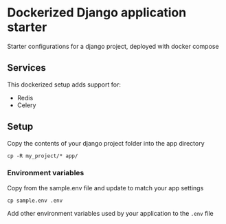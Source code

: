 # Dockerized Django application starter

Starter configurations for a django project, deployed with docker compose

## Services
This dockerized setup adds support for:
- Redis
- Celery


## Setup

Copy the contents of your django project folder into the app directory

```shell
cp -R my_project/* app/
```

### Environment variables
Copy from the sample.env file and update to match your app settings

```shell
cp sample.env .env
```
Add other environment variables used by your application to the `.env` file
